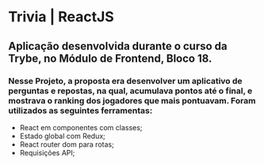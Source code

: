 # Trivia | ReactJS

## Aplicação desenvolvida durante o curso da Trybe, no Módulo de Frontend, Bloco 18.

### Nesse Projeto, a proposta era desenvolver um aplicativo de perguntas e repostas, na qual, acumulava pontos até o final, e mostrava o ranking dos jogadores que mais pontuavam. Foram utilizados as seguintes ferramentas:

- React em componentes com classes;
- Estado global com Redux;
- React router dom para rotas;
- Requisições API;
